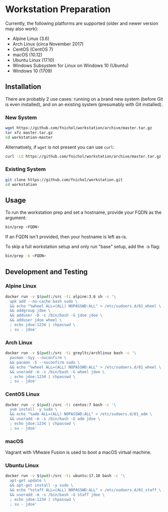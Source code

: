 # Workstation Preparation

Currently, the following platforms are supported (older and newer version may also work):

* Alpine Linux (3.6)
* Arch Linux (circa November 2017)
* CentOS (CentOS 7)
* macOS (10.12)
* Ubuntu Linux (17.10)
* Windows Subsystem for Linux on Windows 10 (Ubuntu)
* Windows 10 (1709)

## Installation

There are probably 2 use cases: running on a brand new system (before Git is even installed), and on an existing system (presumably with Git installed).

### New System

```sh
wget https://github.com/fnichol/workstation/archive/master.tar.gz
tar xfz master.tar.gz
cd workstation-master
```

Alternatively, if `wget` is not present you can use `curl`:

```sh
curl -LO https://github.com/fnichol/workstation/archive/master.tar.gz
```

### Existing System

```sh
git clone https://github.com/fnichol/workstation.git
cd workstation
```

## Usage

To run the workstation prep and set a hostname, provide your FQDN as the argument:

```sh
bin/prep <FQDN>
```

If an FQDN isn't provided, then your hostname is left as-is.

To skip a full workstation setup and only run "base" setup, add the `-b` flag:

```sh
bin/prep -b <FQDN>
```

## Development and Testing

### Alpine Linux

```sh
docker run -v $(pwd):/src -ti alpine:3.6 sh -c '\
  apk add --no-cache bash sudo \
  && echo "%wheel ALL=(ALL) NOPASSWD:ALL" > /etc/sudoers.d/01_wheel \
  && addgroup jdoe \
  && adduser -D -s /bin/bash -G jdoe jdoe \
  && adduser jdoe wheel \
  ; echo jdoe:1234 | chpasswd \
  ; su - jdoe'
```

### Arch Linux

```sh
docker run -v $(pwd):/src -ti greyltc/archlinux bash -c '\
  pacman -Syy --noconfirm \
  && pacman -S --noconfirm sudo \
  && echo "%wheel ALL=(ALL) NOPASSWD:ALL" > /etc/sudoers.d/01_wheel \
  && useradd -m -s /bin/bash -G wheel jdoe \
  ; echo jdoe:1234 | chpasswd \
  ; su - jdoe'
```

### CentOS Linux

```sh
docker run -v $(pwd):/src -ti centos:7 bash -c '\
  yum install -y sudo \
  && echo "%adm ALL=(ALL) NOPASSWD:ALL" > /etc/sudoers.d/01_adm \
  && useradd -m -s /bin/bash -G adm jdoe \
  ; echo jdoe:1234 | chpasswd \
  ; su - jdoe'
```

### macOS

Vagrant with VMware Fusion is used to boot a macOS virtual machine.


### Ubuntu Linux

```sh
docker run -v $(pwd):/src -ti ubuntu:17.10 bash -c '\
  apt-get update \
  && apt-get install -y sudo \
  && echo "%staff ALL=(ALL) NOPASSWD:ALL" > /etc/sudoers.d/01_staff \
  && useradd -m -s /bin/bash -G staff jdoe \
  ; echo jdoe:1234 | chpasswd \
  ; su - jdoe'
```
